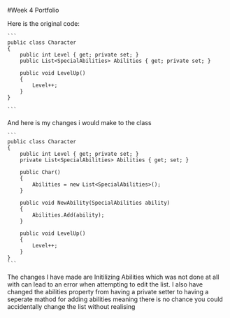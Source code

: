 #Week 4 Portfolio


Here is the original code:

````
```
public class Character 
{
    public int Level { get; private set; }
    public List<SpecialAbilities> Abilities { get; private set; }

    public void LevelUp() 
    {
        Level++;
    }
}

```
````

And here is my changes i would make to the class

````
```
public class Character 
{
    public int Level { get; private set; }
    private List<SpecialAbilities> Abilities { get; set; }

    public Char()
    {
        Abilities = new List<SpecialAbilities>();
    }

    public void NewAbility(SpecialAbilities ability)
    {
        Abilities.Add(ability);
    }

    public void LevelUp() 
    {
        Level++;
    }
}
```
````


The changes I have made are Initilizing Abilities which was not done at all with can lead to an error when attempting to edit the list. I also have changed the abilities property from having a private setter to having a seperate mathod for adding abilities meaning there is no chance you could accidentally change the list without realising

